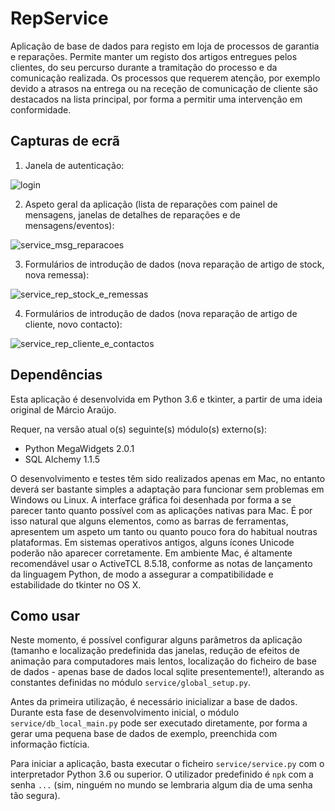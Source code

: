 # RepService
Aplicação de base de dados para registo em loja de processos de garantia e reparações. Permite manter um registo dos artigos entregues pelos clientes, do seu percurso durante a tramitação do processo e da comunicação realizada. Os processos que requerem atenção, por exemplo devido a atrasos na entrega ou na receção de comunicação de cliente são destacados na lista principal, por forma a permitir uma intervenção em conformidade.

## Capturas de ecrã
1. Janela de autenticação:

![login](https://user-images.githubusercontent.com/18650184/35652209-8da74808-06da-11e8-88ed-3e31d4b6e71c.png)

2. Aspeto geral da aplicação (lista de reparações com painel de mensagens, janelas de detalhes de reparações e de mensagens/eventos):

![service_msg_reparacoes](https://user-images.githubusercontent.com/18650184/27431379-4a942e82-5744-11e7-87cb-226f798a5bba.jpg)

3. Formulários de introdução de dados (nova reparação de artigo de stock, nova remessa):

![service_rep_stock_e_remessas](https://user-images.githubusercontent.com/18650184/27431380-4abc89cc-5744-11e7-9c00-4ed3e39ddebd.jpg)

4. Formulários de introdução de dados (nova reparação de artigo de cliente, novo contacto):

![service_rep_cliente_e_contactos](https://user-images.githubusercontent.com/18650184/27431381-4ac27404-5744-11e7-804a-d4b5d58e7435.jpg)


## Dependências
Esta aplicação é desenvolvida em Python 3.6 e tkinter, a partir de uma ideia original de Márcio Araújo.

Requer, na versão atual o(s) seguinte(s) módulo(s) externo(s):

- Python MegaWidgets 2.0.1
- SQL Alchemy 1.1.5


O desenvolvimento e testes têm sido realizados apenas em Mac, no entanto deverá ser bastante simples a adaptação para funcionar sem problemas em Windows ou Linux. A interface gráfica foi desenhada por forma a se parecer tanto quanto possível com as aplicações nativas para Mac. É por isso natural que alguns elementos, como as barras de ferramentas, apresentem um aspeto um tanto ou quanto pouco fora do habitual noutras plataformas. Em sistemas operativos antigos, alguns ícones Unicode poderão não aparecer corretamente. Em ambiente Mac, é altamente recomendável usar o ActiveTCL 8.5.18, conforme as notas de lançamento da linguagem Python, de modo a assegurar a compatibilidade e estabilidade do tkinter no OS X.


## Como usar
Neste momento, é possível configurar alguns parâmetros da aplicação (tamanho e localização predefinida das janelas, redução de efeitos de animação para computadores mais lentos, localização do ficheiro de base de dados - apenas base de dados local sqlite presentemente!), alterando as constantes definidas no módulo `service/global_setup.py`.

Antes da primeira utilização, é necessário inicializar a base de dados. Durante esta fase de desenvolvimento inicial, o módulo `service/db_local_main.py` pode ser executado diretamente, por forma a gerar uma pequena base de dados de exemplo, preenchida com informação fictícia.

Para iniciar a aplicação, basta executar o ficheiro `service/service.py` com o interpretador Python 3.6 ou superior. O utilizador predefinido é `npk` com a senha `...` (sim, ninguém no mundo se lembraria algum dia de uma senha tão segura).
